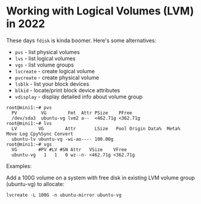 # Working with Logical Volumes (LVM) in 2022

These days `fdisk` is kinda boomer. Here's some alternatives:

* `pvs` - list physical volumes
* `lvs` - list logical volumes
* `vgs` - list volume groups
* `lvcreate`  - create logical volume
* `pvcreate` - create physical volume
* `lsblk` - list your block devices
* `blkid` - locate/print block device attributes
* `vdisplay` - display detailed info about volume group

```
root@mini1:~# pvs
  PV         VG        Fmt  Attr PSize    PFree
  /dev/sda3  ubuntu-vg lvm2 a--  <462.71g <362.71g
root@mini1:~# lvs
  LV        VG        Attr       LSize   Pool Origin Data%  Meta%  Move Log Cpy%Sync Convert
  ubuntu-lv ubuntu-vg -wi-ao---- 100.00g                                         
root@mini1:~# vgs
  VG        #PV #LV #SN Attr   VSize    VFree
  ubuntu-vg   1   1   0 wz--n- <462.71g <362.71g
```

Examples:

Add a 100G volume on a system with free disk in existing LVM volume
group (ubuntu-vg) to allocate:

```
lvcreate -L 100G -n ubuntu-mirror ubuntu-vg
```
